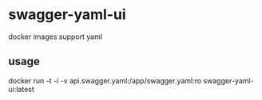 # swagger-yaml-ui

docker images support yaml 

## usage

docker run -t -i -v api.swagger.yaml:/app/swagger.yaml:ro swagger-yaml-ui:latest
